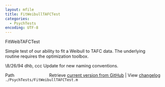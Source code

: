 ```yaml
---
layout: mfile
title: FitWeibullTAFCTest
categories:
  - PsychTests
encoding: UTF-8
---
```


FitWeibTAFCTest

Simple test of our ability to fit a Weibull to TAFC data.
The underlying routine requires the optimization toolbox.

\8/26/94     dhb, ccc        Update for new naming conventions.


<div class="code_header" style="text-align:right;">
  <span style="float:left;">Path&nbsp;&nbsp;</span> <span class="counter">Retrieve <a href=
  "https://raw.github.com/Psychtoolbox-3/Psychtoolbox-3/beta/./PsychTests/FitWeibullTAFCTest.m">current version from GitHub</a> | View <a href=
  "https://github.com/Psychtoolbox-3/Psychtoolbox-3/commits/beta/./PsychTests/FitWeibullTAFCTest.m">changelog</a></span>
</div>
<div class="code">
  <code>./PsychTests/FitWeibullTAFCTest.m</code>
</div>
